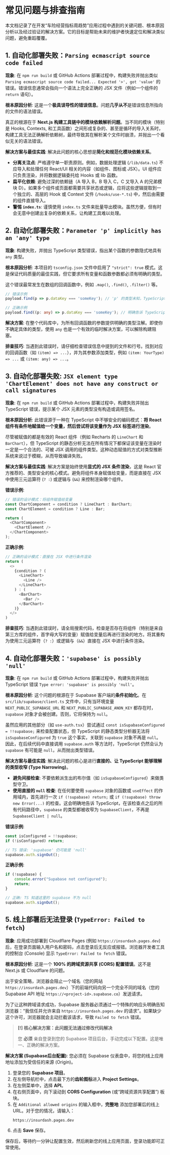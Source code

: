 # 常见问题与排查指南

本文档记录了在开发“车险经营指标周趋势”应用过程中遇到的关键问题、根本原因分析以及经过验证的解决方案。它的目标是帮助未来的维护者快速定位和解决类似问题，避免重蹈覆覆。

## 1. 自动化部署失败：`Parsing ecmascript source code failed`

**现象**:
在 `npm run build` 或 GitHub Actions 部署过程中，构建失败并抛出类似 `Parsing ecmascript source code failed... Expected '>', got 'value'` 的错误。错误信息通常会指向一个语法上完全正确的 JSX 文件（例如一个组件的 `return` 语句）。

**根本原因分析**:
这是一个**极具误导性的错误信息**。问题**几乎从不**是错误信息所指向的文件的语法错误。

真正的根源在于 **Next.js 构建工具链中的模块依赖解析问题**。当不同的模块（特别是 Hooks, Contexts, 和工具函数）之间形成复杂的、甚至是循环的导入关系时，构建工具无法正确解析依赖树，最终导致其在解析某个文件时崩溃，并抛出一个看似无关的语法错误。

**解决方案与最佳实践**:
解决此问题的核心思想是**简化和规范化模块依赖关系**。
*   **分离关注点**: 严格遵守单一职责原则。例如，数据处理逻辑 (`/lib/data.ts`) 不应导入和处理任何 React/UI 相关的内容（如组件、图标或 JSX）。UI 组件应只负责渲染，并将数据逻辑委托给 Hooks 或 lib 函数。
*   **扁平化依赖**: 避免过深的依赖链（A 导入 B，B 导入 C，C 又导入 A 的兄弟模块 D）。如果多个组件或页面都需要共享状态或逻辑，应将这些逻辑提取到一个独立的、高层的 Hook 或 Context 文件 (`/hooks/use-*.ts`) 中，然后由需要的组件直接导入。
*   **警惕 `index.ts`**: 谨慎使用 `index.ts` 文件来批量导出模块。虽然方便，但有时会无意中创建出复杂的依赖关系，让构建工具难以处理。

## 2. 自动化部署失败：`Parameter 'p' implicitly has an 'any' type`

**现象**:
构建失败，并抛出 TypeScript 类型错误，指出某个函数的参数隐式地具有 `any` 类型。

**根本原因分析**:
本项目的 `tsconfig.json` 文件中启用了 `"strict": true` 模式。这是保证代码质量的最佳实践，但它要求所有变量和函数参数都必须有明确的类型。

这个错误最常发生在数组的回调函数中，例如 `.map()`, `.find()`, `.filter()` 等。

```typescript
// 错误示例
payload.find(p => p.dataKey === 'someKey'); // 'p' 的类型未知，TypeScript 会报错

// 正确示例
payload.find((p: any) => p.dataKey === 'someKey'); // 明确告诉 TypeScript 'p' 的类型
```

**解决方案**:
在整个代码库中，为所有回调函数的参数提供明确的类型注解。即使你不确定具体的类型，使用 `any` 也是一个有效的临时解决方案，可以解除构建阻塞。

**排查技巧**:
当遇到此错误时，请仔细检查错误信息中提到的文件和行号。找到对应的回调函数（如 `(item) => ...`），并为其参数添加类型，例如 `(item: YourType) => ...` 或 `(item: any) => ...`。
## 3. 自动化部署失败: `JSX element type 'ChartElement' does not have any construct or call signatures`

**现象**:
在 `npm run build` 或 GitHub Actions 部署过程中，构建失败并抛出 TypeScript 错误，提示某个 JSX 元素的类型没有构造或调用签名。

**根本原因分析**:
此错误源于一种在 TypeScript 中不够安全的编码模式：**将 React 组件有条件地赋值给一个变量，然后尝试将该变量作为 JSX 标签进行渲染**。

尽管被赋值的都是有效的 React 组件（例如 Recharts 的 `LineChart` 和 `BarChart`），但 TypeScript 的静态分析无法在所有情况下都保证该变量在渲染时一定是一个合法的、可被 JSX 调用的组件类型。这种动态赋值的方式对类型推断系统来说过于模糊，从而导致编译失败。

**解决方案与最佳实践**:
解决方案是始终使用**显式的 JSX 条件渲染**，这是 React 官方推荐的、类型安全的核心模式。避免将组件本身赋值给变量，而是直接在 JSX 中使用三元运算符 (`? :`) 或逻辑与 (`&&`) 来控制渲染哪个组件。

**错误示例**:
```typescript
// 错误的设计模式：将组件赋值给变量
const ChartComponent = condition ? LineChart : BarChart;
const ChartElement = condition ? Line : Bar;

return (
  <ChartComponent>
    <ChartElement />
  </ChartComponent>
);
```

**正确示例**:
```typescript
// 正确的设计模式：直接在 JSX 中进行条件渲染
return (
  <>
    {condition ? (
      <LineChart>
        <Line />
      </LineChart>
    ) : (
      <BarChart>
        <Bar />
      </BarChart>
    )}
  </>
)
```

**排查技巧**:
当遇到此错误时，请全局搜索代码，检查是否存在将组件（特别是来自第三方库的组件，首字母大写的变量）赋值给变量后再进行渲染的地方。将其重构为使用三元运算符（`? :`）或逻辑与（`&&`）直接在 JSX 中进行条件渲染。
## 4. 自动化部署失败：`'supabase' is possibly 'null'`

**现象**:
在 `npm run build` 或 GitHub Actions 部署过程中，构建失败并抛出 TypeScript 错误 `Type error: 'supabase' is possibly 'null'`。

**根本原因分析**:
这个问题的根源在于 Supabase 客户端的**条件初始化**。在 `src/lib/supabase/client.ts` 文件中，只有当环境变量 `NEXT_PUBLIC_SUPABASE_URL` 和 `NEXT_PUBLIC_SUPABASE_ANON_KEY` 都存在时，`supabase` 对象才会被创建。否则，它将保持为 `null`。

虽然应用的其他部分（如 `use-auth.tsx`）尝试通过 `const isSupabaseConfigured = !!supabase;` 来检查配置状态，但 TypeScript 的静态类型分析器无法将 `isSupabaseConfigured` 为 `true` 这个事实，关联到 `supabase` 对象不再是 `null`。因此，在后续代码中直接调用 `supabase.auth` 等方法时，TypeScript 仍然会认为 `supabase` 有可能是 `null`，从而抛出类型错误。

**解决方案与最佳实践**:
解决此问题的核心是进行**直接的、让 TypeScript 能够理解的类型收窄 (Type Narrowing)**。

*   **避免间接检查**: 不要依赖派生出的布尔值（如 `isSupabaseConfigured`）来做类型守卫。
*   **使用直接的 `null` 检查**: 在任何要使用 `supabase` 对象的函数或 `useEffect` 的作用域内，首先进行一次 `if (!supabase) return;` 或 `if (!supabase) throw new Error(...)` 的检查。这会明确地告诉 TypeScript，在该检查点之后的所有代码路径中，`supabase` 的类型都被收窄为 `SupabaseClient`，不再是 `SupabaseClient | null`。

**错误示例**:
```typescript
const isConfigured = !!supabase;
if (!isConfigured) return;

// TS 错误: 'supabase' 仍可能是 'null'
supabase.auth.signOut();
```

**正确示例**:
```typescript
if (!supabase) {
    console.error("Supabase not configured");
    return;
}

// 正确: TS 知道这里的 supabase 不为 null
supabase.auth.signOut();
```

## 5. 线上部署后无法登录 (`TypeError: Failed to fetch`)

**现象**:
应用成功部署到 Cloudflare Pages (例如 `https://insurdash.pages.dev`) 后，在登录页面输入用户名和密码，点击登录后无反应或报错。浏览器开发者工具的控制台 (Console) 显示 `TypeError: Failed to fetch` 错误。

**根本原因分析**:
这是一个 **100% 的跨域资源共享 (CORS) 配置错误**。这不是 Next.js 或 Cloudflare 的问题。

出于安全策略，浏览器会阻止一个域名（您的网站 `https://insurdash.pages.dev`）下的前端代码向另一个完全不同的域名（您的 Supabase API 地址 `https://<project-id>.supabase.co`）发送请求。

为了让这种跨域请求成功，Supabase 服务器必须通过一个特殊的响应头明确告知浏览器：“我信任并允许来自 `https://insurdash.pages.dev` 的请求”。如果缺少这个许可，浏览器就会主动拦截该请求，导致 `Failed to fetch` 错误。

> **[!] 核心解决方案：此问题无法通过修改代码解决**
>
> 您 **必须** 亲自登录到您的 Supabase 项目后台，手动完成以下配置。这是唯一、正确的解决方案。

**解决方案 (Supabase后台配置)**:
您必须在 Supabase 仪表盘中，将您的线上应用地址添加为受信任的来源 (Origin)。

1.  登录您的 **Supabase 项目**。
2.  在左侧导航栏中，点击最下方的**齿轮图标**进入 **Project Settings**。
3.  在左侧菜单中，选择 **API**。
4.  在右侧页面中，向下滚动到 **CORS Configuration** (或“跨域资源共享配置”) 板块。
5.  在 `Additional allowed origins` 的输入框中，**完整地** 添加您部署后的线上 URL。对于您的情况，请输入：
    ```
    https://insurdash.pages.dev
    ```
6.  点击 **Save** 保存。

保存后，等待约一分钟让配置生效，然后刷新您的线上应用页面，登录功能即可正常使用。

